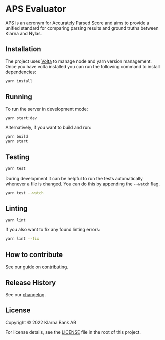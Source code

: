 # APS Evaluator

APS is an acronym for Accurately Parsed Score and aims to provide a unified standard for comparing parsing results and ground truths between Klarna and Nylas.

## Installation

The project uses [Volta](https://volta.sh/) to manage node and yarn version management. Once you have volta installed you can run the following command to install dependencies:

```shell
yarn install
```

## Running

To run the server in development mode:

```bash
yarn start:dev
```

Alternatively, if you want to build and run:

```bash
yarn build
yarn start
```

## Testing

```bash
yarn test
```

During development it can be helpful to run the tests automatically whenever a file is changed.
You can do this by appending the `--watch` flag.

```bash
yarn test --watch
```

## Linting

```bash
yarn lint
```

If you also want to fix any found linting errors:

```bash
yarn lint --fix
```

## How to contribute

See our guide on [contributing](.github/CONTRIBUTING.md).

## Release History

See our [changelog](CHANGELOG.md).

## License

Copyright © 2022 Klarna Bank AB

For license details, see the [LICENSE](LICENSE) file in the root of this project.


<!-- Markdown link & img dfn's -->
[ci-image]: https://img.shields.io/badge/build-passing-brightgreen?style=flat-square
[ci-url]: https://github.com/klarna-incubator/TODO
[license-image]: https://img.shields.io/badge/license-Apache%202-blue?style=flat-square
[license-url]: http://www.apache.org/licenses/LICENSE-2.0
[klarna-image]: https://img.shields.io/badge/%20-Developed%20at%20Klarna-black?style=flat-square&labelColor=ffb3c7&logo=klarna&logoColor=black
[klarna-url]: https://klarna.github.io
